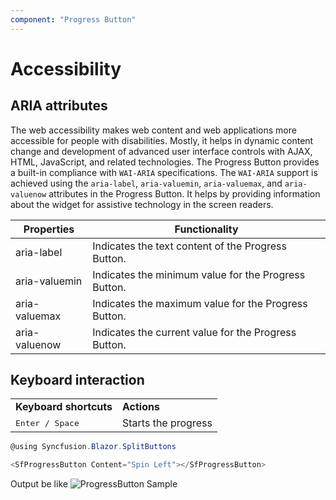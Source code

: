 ```yaml
---
component: "Progress Button"
---
```


# Accessibility

## ARIA attributes

The web accessibility makes web content and web applications more accessible for people with disabilities. Mostly, it helps in dynamic content change and development of advanced user interface controls with AJAX, HTML, JavaScript, and related technologies. The Progress Button provides a built-in compliance with `WAI-ARIA` specifications. The `WAI-ARIA` support is achieved using the `aria-label`, `aria-valuemin`, `aria-valuemax`, and `aria-valuenow` attributes in the Progress Button. It helps by providing information about the widget for assistive technology in the screen readers.

| Properties | Functionality |
| ------------ | ----------------------- |
| aria-label | Indicates the text content of the Progress Button. |
| aria-valuemin | Indicates the minimum value for the Progress Button. |
| aria-valuemax | Indicates the maximum value for the Progress Button. |
| aria-valuenow | Indicates the current value for the Progress Button. |

## Keyboard interaction

<!-- markdownlint-disable MD033 -->
<table>
<tr>
<td>
<b>Keyboard shortcuts</b></td><td>
<b>Actions</b></td></tr>
<tr>
<td>
<kbd>Enter / Space</kbd></td><td>
Starts the progress</td></tr>
</table>

```csharp
@using Syncfusion.Blazor.SplitButtons

<SfProgressButton Content="Spin Left"></SfProgressButton>
```

Output be like
![ProgressButton Sample](./images/progress-button.png)
